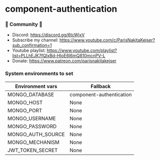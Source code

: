 # component-authentication

### 🌟 Community 🌟
- Discord: https://discord.gg/6tcWjxV
- Subscribe my channel: https://www.youtube.com/c/ParisNakitaKejser?sub_confirmation=1
- Youtube playlist: https://www.youtube.com/playlist?list=PLLhEJK7fQIxBd-HloE6l6mQ810mcnPV-L
- Donate: https://www.patreon.com/parisnakitakejser

### System environments to set
| Environment vars        | Fallback                      |
| ----------------------- | ----------------------------- |
| MONGO_DATABASE          | component-authentication      |
| MONGO_HOST              | None                          |
| MONGO_PORT              | None                          |
| MONGO_USERNAME          | None                          |           
| MONGO_PASSWORD          | None                          |
| MONGO_AUTH_SOURCE       | None                          |
| MONGO_MECHANISM         | None                          |
| JWT_TOKEN_SECRET        | None                          |

